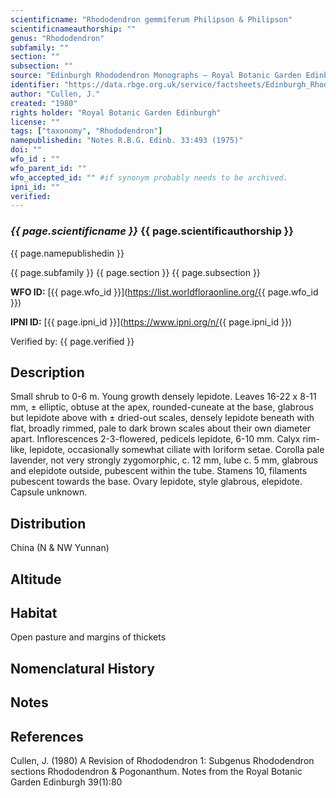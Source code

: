 ```yaml
---
scientificname: "Rhododendron gemmiferum Philipson & Philipson"
scientificnameauthorship: ""
genus: "Rhododendron"
subfamily: ""
section: ""
subsection: ""
source: "Edinburgh Rhododendron Monographs – Royal Botanic Garden Edinburgh"
identifier: "https://data.rbge.org.uk/service/factsheets/Edinburgh_Rhododendron_Monographs.xhtml"
author: "Cullen, J."
created: "1980"
rights holder: "Royal Botanic Garden Edinburgh"
license: ""
tags: ["taxonomy", "Rhododendron"]
namepublishedin: "Notes R.B.G. Edinb. 33:493 (1975)"
doi: ""
wfo_id : ""
wfo_parent_id: ""
wfo_accepted_id: "" #if synonym probably needs to be archived.                      
ipni_id: ""
verified:
---
```

### _{{ page.scientificname }}_ {{ page.scientificauthorship }}
 {{ page.namepublishedin }}

{{ page.subfamily }} {{ page.section }} {{ page.subsection }}

**WFO ID:** [{{ page.wfo_id }}](https://list.worldfloraonline.org/{{ page.wfo_id }})

**IPNI ID:** [{{ page.ipni_id }}](https://www.ipni.org/n/{{ page.ipni_id }})

Verified by: {{ page.verified }}



## Description
Small shrub to 0-6 m. Young growth densely lepidote. Leaves 16-22 x 8-11 mm, ± elliptic, obtuse at the apex, rounded-cuneate at the base, glabrous but lepidote above with ± dried-out scales, densely lepidote beneath with flat, broadly rimmed, pale to dark brown scales about their own diameter apart. Inflorescences 2-3-flowered, pedicels lepidote, 6-10 mm. Calyx rim-like, lepidote, occasionally somewhat ciliate with loriform setae. Corolla pale lavender, not very strongly zygomorphic, c. 12 mm, lube c. 5 mm, glabrous and elepidote outside, pubescent within the tube. Stamens 10, filaments pubescent towards the base. Ovary lepidote, style glabrous, elepidote. Capsule unknown.

## Distribution
China (N & NW Yunnan)

## Altitude


## Habitat
Open pasture and margins of thickets

## Nomenclatural History

                       
## Notes


## References

Cullen, J. (1980) A Revision of Rhododendron 1: Subgenus Rhododendron sections Rhododendron & Pogonanthum. Notes from the Royal Botanic Garden Edinburgh 39(1):80
